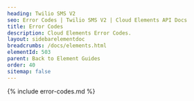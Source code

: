 ```yaml
---
heading: Twilio SMS V2
seo: Error Codes | Twilio SMS V2 | Cloud Elements API Docs
title: Error Codes
description: Cloud Elements Error Codes.
layout: sidebarelementdoc
breadcrumbs: /docs/elements.html
elementId: 503
parent: Back to Element Guides
order: 40
sitemap: false
---
```


{% include error-codes.md %}
